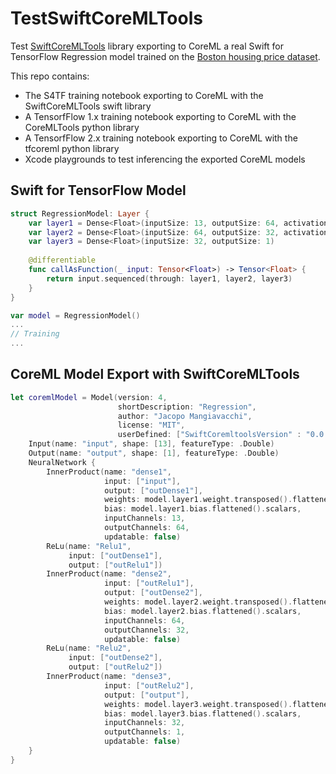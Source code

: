 # TestSwiftCoreMLTools
Test [SwiftCoreMLTools](https://github.com/JacopoMangiavacchi/SwiftCoreMLTools) library exporting to CoreML a real Swift for TensorFlow Regression model trained on the [Boston housing price dataset](https://archive.ics.uci.edu/ml/machine-learning-databases/housing/).

This repo contains:

- The S4TF training notebook exporting to CoreML with the SwiftCoreMLTools swift library
- A TensorfFlow 1.x training notebook exporting to CoreML with the CoreMLTools python library
- A TensorfFlow 2.x training notebook exporting to CoreML with the tfcoreml python library
- Xcode playgrounds to test inferencing the exported CoreML models

## Swift for TensorFlow Model

```swift
struct RegressionModel: Layer {
    var layer1 = Dense<Float>(inputSize: 13, outputSize: 64, activation: relu)
    var layer2 = Dense<Float>(inputSize: 64, outputSize: 32, activation: relu)
    var layer3 = Dense<Float>(inputSize: 32, outputSize: 1)
    
    @differentiable
    func callAsFunction(_ input: Tensor<Float>) -> Tensor<Float> {
        return input.sequenced(through: layer1, layer2, layer3)
    }
}

var model = RegressionModel()
...
// Training
...
```

## CoreML Model Export with SwiftCoreMLTools

```swift
let coremlModel = Model(version: 4,
                        shortDescription: "Regression",
                        author: "Jacopo Mangiavacchi",
                        license: "MIT",
                        userDefined: ["SwiftCoremltoolsVersion" : "0.0.3"]) {
    Input(name: "input", shape: [13], featureType: .Double)
    Output(name: "output", shape: [1], featureType: .Double)
    NeuralNetwork {
        InnerProduct(name: "dense1",
                     input: ["input"],
                     output: ["outDense1"],
                     weights: model.layer1.weight.transposed().flattened().scalars,
                     bias: model.layer1.bias.flattened().scalars,
                     inputChannels: 13,
                     outputChannels: 64,
                     updatable: false)
        ReLu(name: "Relu1",
             input: ["outDense1"],
             output: ["outRelu1"])
        InnerProduct(name: "dense2",
                     input: ["outRelu1"],
                     output: ["outDense2"],
                     weights: model.layer2.weight.transposed().flattened().scalars,
                     bias: model.layer2.bias.flattened().scalars,
                     inputChannels: 64,
                     outputChannels: 32,
                     updatable: false)
        ReLu(name: "Relu2",
             input: ["outDense2"],
             output: ["outRelu2"])
        InnerProduct(name: "dense3",
                     input: ["outRelu2"],
                     output: ["output"],
                     weights: model.layer3.weight.transposed().flattened().scalars,
                     bias: model.layer3.bias.flattened().scalars,
                     inputChannels: 32,
                     outputChannels: 1,
                     updatable: false)
    }
}
```

